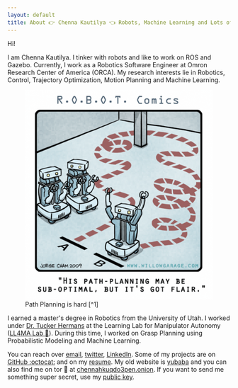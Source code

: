 ```yaml
---
layout: default
title: About 👉 Chenna Kautilya 👈 Robots, Machine Learning and Lots of Hacks.
---
```


Hi!

I am Chenna Kautilya. I tinker with robots and like to work on ROS and Gazebo.
Currently, I work as a Robotics Software Engineer at Omron Research Center of
America (ORCA). My research interests lie in Robotics, Control, Trajectory
Optimization, Motion Planning and Machine Learning.

<figure>
  <picture>
    <source type="image/webp" srcset="/assets/images/path_planning_01.600h.webp">
    <source type="image/jpeg" srcset="/assets/images/path_planning_01.600h.jpg">
    <img src="/assets/images/path_planning_01.600h.png" alt="Path Planning is hard" class="center">
  </picture>
<figcaption markdown="1">Path Planning is hard [^1]
</figcaption>
</figure>

I earned a master's degree in Robotics from the University of Utah.
I worked under [Dr. Tucker Hermans](http://www.cs.utah.edu/~thermans/) at the
Learning Lab for Manipulator Autonomy ([LL4MA Lab 🦙](https://robot-learning.cs.utah.edu/)).
During this time, I worked on Grasp Planning using Probabilistic Modeling and
Machine Learning.

You can reach over [email](mailto:hi@chenna.me),
[twitter](https://twitter.com/{{site.twitter_username}}),
[LinkedIn](https://www.linkedin.com/in/{{site.linkedin_username}}). Some of my
projects are on [GitHub :octocat:](https://github.com/{{site.github_username}}) and on
my [resume](https://resume.chenna.me/). My old
website is [yubaba](http://yubaba.herokuapp.com) and you can also find me on
tor 🧅 at [chennahkuqdo3pen.onion](http://chennahkuqdo3pen.onion/).
If you want to send me something super secret, use my [public key](https://keybase.io/hashb/pgp_keys.asc).

<!--
English  |:|&nbsp;  Kautilya
Telugu  |:|&nbsp;  కౌటిల్య
Kannada  |:|&nbsp;  ಕೌಟಿಲ್ಯ
Tamil  |:|&nbsp;  கௌடில்ய
Hindi  |:|&nbsp;  कौटिल्य
Japanese  |:|&nbsp;  コウティリア
Persian  |:|&nbsp; کوتلیا
-->

[^1]: This picture was taken from [Jorge Cham](http://phdcomics.com/)'s work for [Willow Garage](http://www.willowgarage.com/blog/2009/09/04/robot-comics-path-planning) as part of the R.O.B.O.T. Comics series.
